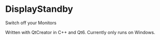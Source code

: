# DisplayStandby
 Switch off your Monitors

Written with QtCreator in C++ and Qt6.
Currently only runs on Windows.